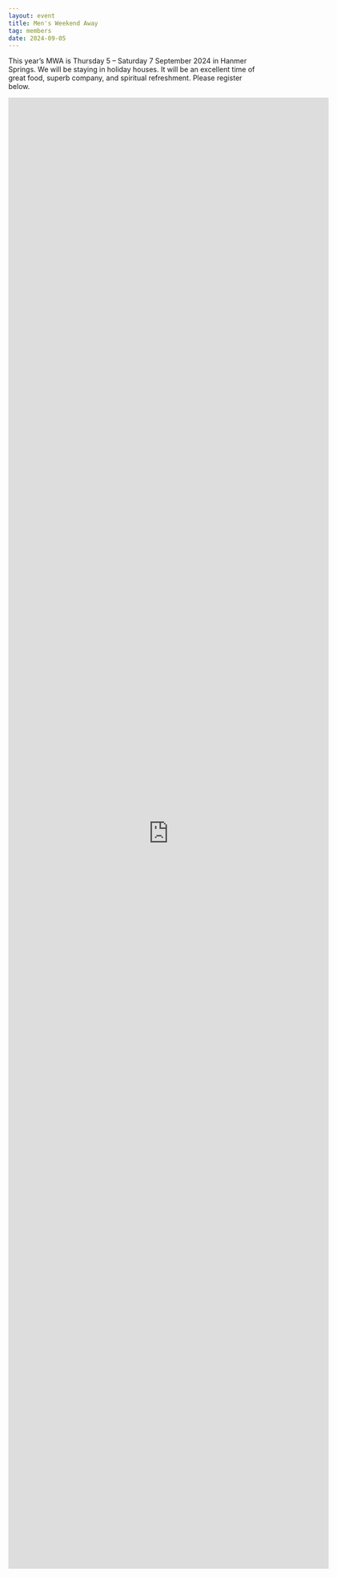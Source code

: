 ```yaml
---
layout: event
title: Men's Weekend Away
tag: members
date: 2024-09-05
---
```


This year’s MWA is Thursday 5 – Saturday 7 September 2024 in Hanmer Springs. We will be staying in holiday houses. It will be an excellent time of great food, superb company, and spiritual refreshment. Please register below.

<!--excerpt end-->

<iframe src="https://docs.google.com/forms/d/e/1FAIpQLSfi9CXNn17t4Kxb_KRsekygW8BsHiPM40Bn10JCkRlm8x4lPw/viewform?embedded=true" width="640" height="2933" frameborder="0" marginheight="0" marginwidth="0">Loading…</iframe>
